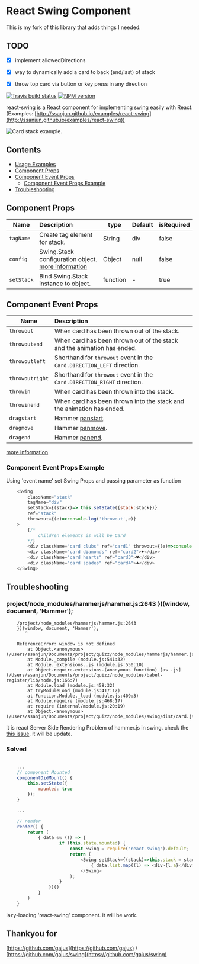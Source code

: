# React Swing Component

This is my fork of this library that adds things I needed.

## TODO
- [x] implement allowedDirections
- [x] way to dynamically add a card to back (end/last) of stack
- [x] throw top card via button or key press in any direction


[![Travis build status](http://img.shields.io/travis/ssanjun/react-swing/master.svg?style=flat-square)](https://travis-ci.org/ssanjun/react-swing)
[![NPM version](http://img.shields.io/npm/v/react-swing.svg?style=flat-square)](https://www.npmjs.org/package/react-swing)

react-swing is a React component for implementing [swing](https://github.com/gajus/swing) easily with React. (Examples: [http://ssanjun.github.io/examples/react-swing](http://ssanjun.github.io/examples/react-swing))

![Card stack example.](https://github.com/gajus/swing/blob/master/.README/card-stack.gif)

## Contents
* [Usage Examples](./Examples)
* [Component Props](#component-props)
* [Component Event Props](#component-event-props)
    * [Component Event Props Example](#component-event-props-example)
* [Troubleshooting](#troubleshooting)

## Component Props
| Name | Description | type | Default | isRequired |
| --- | :--- | --- | --- | --- |
| `tagName` | Create tag element for stack. | String | div | false |
| `config` | Swing.Stack configuration object. [more information](https://github.com/gajus/swing#configuration) | Object | null | false |
| `setStack` | Bind Swing.Stack instance to object. | function | - | true |

## Component Event Props
| Name | Description |
| --- | :--- |
| `throwout` | When card has been thrown out of the stack. |
| `throwoutend` | When card has been thrown out of the stack and the animation has ended. |
| `throwoutleft` | Shorthand for `throwout` event in the `Card.DIRECTION_LEFT` direction. |
| `throwoutright` | Shorthand for `throwout` event in the `Card.DIRECTION_RIGHT` direction. |
| `throwin` | When card has been thrown into the stack. |
| `throwinend` | When card has been thrown into the stack and the animation has ended. |
| `dragstart` | Hammer [panstart](http://hammerjs.github.io/recognizer-pan/). |
| `dragmove` | Hammer [panmove](http://hammerjs.github.io/recognizer-pan/). |
| `dragend` | Hammer [panend](http://hammerjs.github.io/recognizer-pan/). |
[more information](https://github.com/gajus/swing#events)

### Component Event Props Example
Using 'event name' set Swing Props and passing parameter as function
```javascript
    <Swing
        className="stack"
        tagName="div"
        setStack={(stack)=> this.setState({stack:stack})}
        ref="stack"
        throwout={(e)=>console.log('throwout',e)}
    >
        {/*
            children elements is will be Card
        */}
        <div className="card clubs" ref="card1" throwout={(e)=>console.log('card throwout',e)}>♣</div>
        <div className="card diamonds" ref="card2">♦</div>
        <div className="card hearts" ref="card3">♥</div>
        <div className="card spades" ref="card4">♠</div>
    </Swing>
```


## Troubleshooting

### project/node_modules/hammerjs/hammer.js:2643 })(window, document, 'Hammer');
```
    /project/node_modules/hammerjs/hammer.js:2643
    })(window, document, 'Hammer');
       ^

    ReferenceError: window is not defined
        at Object.<anonymous> (/Users/ssanjun/Documents/project/quizz/node_modules/hammerjs/hammer.js:2643:4)
        at Module._compile (module.js:541:32)
        at Module._extensions..js (module.js:550:10)
        at Object.require.extensions.(anonymous function) [as .js] (/Users/ssanjun/Documents/project/quizz/node_modules/babel-register/lib/node.js:166:7)
        at Module.load (module.js:458:32)
        at tryModuleLoad (module.js:417:12)
        at Function.Module._load (module.js:409:3)
        at Module.require (module.js:468:17)
        at require (internal/module.js:20:19)
        at Object.<anonymous> (/Users/ssanjun/Documents/project/quizz/node_modules/swing/dist/card.js:19:17)
```
it is react Server Side Rendering Problem of hammer.js in swing.
check the [this issue](https://github.com/hammerjs/hammer.js/pull/973). it will be update.

### Solved
```javascript

    ...
    // component Mounted    
    componentDidMount() {
        this.setState({
            mounted: true
        });
    }

    ...

    // render
    render() {
        return (
            { data && (() => {
                    if (this.state.mounted) {
                        const Swing = require('react-swing').default;
                        return (
                            <Swing setStack={(stack)=>this.stack = stack}>
                                { data.list.map((l) => <div>{l.a}</div>) }
                            </Swing>
                        );
                    }
                })()
            }
        )
    }

```
lazy-loading 'react-swing' component.
it will be work.

## Thankyou for
[https://github.com/gajus](https://github.com/gajus) / [https://github.com/gajus/swing](https://github.com/gajus/swing)
